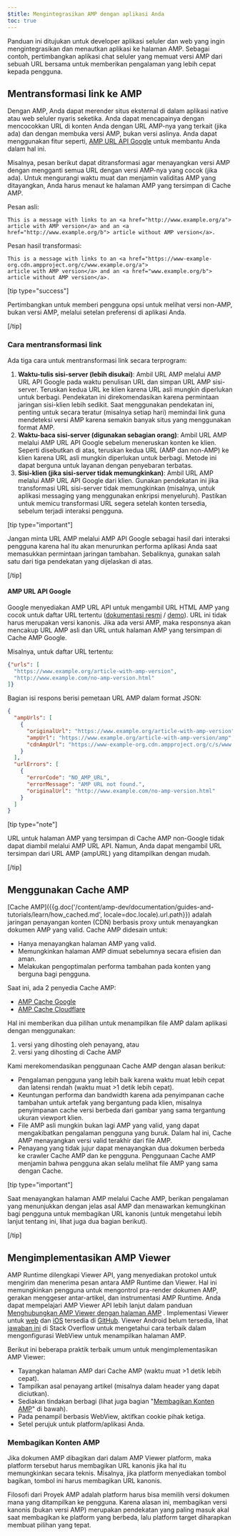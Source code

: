 ```yaml
---
$title: Mengintegrasikan AMP dengan aplikasi Anda
toc: true
---
```


Panduan ini ditujukan untuk developer aplikasi seluler dan web yang ingin mengintegrasikan dan menautkan aplikasi ke halaman AMP. Sebagai contoh, pertimbangkan aplikasi chat seluler yang memuat versi AMP dari sebuah URL bersama untuk memberikan pengalaman yang lebih cepat kepada pengguna.



## Mentransformasi link ke AMP

Dengan AMP, Anda dapat merender situs eksternal di dalam aplikasi
native atau web seluler nyaris seketika. Anda dapat mencapainya dengan mencocokkan URL di konten Anda
dengan URL AMP-nya yang terkait (jika ada) dan dengan membuka versi AMP,
bukan versi aslinya. Anda dapat menggunakan fitur seperti,
[AMP URL API Google](https://developers.google.com/amp/cache/use-amp-url) untuk
membantu Anda dalam hal ini.

Misalnya, pesan berikut dapat ditransformasi agar menayangkan versi AMP
dengan mengganti semua URL dengan versi AMP-nya yang cocok (jika ada). Untuk
mengurangi waktu muat dan menjamin validitas AMP yang ditayangkan, Anda harus
menaut ke halaman AMP yang tersimpan di Cache AMP.

Pesan asli:

```text
This is a message with links to an <a href="http://www.example.org/a">
article with AMP version</a> and an <a href="http://www.example.org/b"> article without AMP version</a>.
```


Pesan hasil transformasi:

```text
This is a message with links to an <a href="https://www-example-org.cdn.ampproject.org/c/www.example.org/a">
article with AMP version</a> and an <a href="www.example.org/b"> article without AMP version</a>.
```

[tip type="success"]

Pertimbangkan untuk memberi pengguna opsi untuk melihat versi non-AMP, bukan
versi AMP, melalui setelan preferensi di aplikasi Anda.

[/tip]

### Cara mentransformasi link

Ada tiga cara untuk mentransformasi link secara terprogram:

1.  **Waktu-tulis sisi-server (lebih disukai)**: Ambil URL AMP melalui AMP URL API
    Google pada waktu penulisan URL dan simpan URL AMP sisi-server. Teruskan kedua
    URL ke klien karena URL asli mungkin diperlukan untuk berbagi.
    Pendekatan ini direkomendasikan karena permintaan jaringan sisi-klien lebih
    sedikit. Saat menggunakan pendekatan ini, penting untuk secara teratur
    (misalnya setiap hari) memindai link guna mendeteksi versi AMP karena semakin banyak situs
    yang menggunakan format AMP.
2.  **Waktu-baca sisi-server (digunakan sebagian orang)**: Ambil URL AMP melalui AMP URL
    API Google sebelum meneruskan konten ke klien. Seperti disebutkan di atas, teruskan
    kedua URL (AMP dan non-AMP) ke klien karena URL asli mungkin
    diperlukan untuk berbagi. Metode ini dapat berguna untuk layanan dengan penyebaran terbatas.
3.  **Sisi-klien (jika sisi-server tidak memungkinkan)**: Ambil URL AMP melalui
    AMP URL API Google dari klien. Gunakan pendekatan ini jika transformasi URL sisi-server
    tidak memungkinkan (misalnya, untuk aplikasi messaging yang menggunakan
    enkripsi menyeluruh). Pastikan untuk memicu transformasi URL segera setelah
    konten tersedia, sebelum terjadi interaksi pengguna.

[tip type="important"]

Jangan minta URL AMP melalui AMP API Google sebagai hasil dari interaksi
pengguna karena hal itu akan menurunkan performa aplikasi Anda saat
memasukkan permintaan jaringan tambahan. Sebaliknya, gunakan salah satu dari tiga pendekatan yang
dijelaskan di atas.

[/tip]


#### AMP URL API Google

Google menyediakan AMP URL API untuk mengambil URL HTML AMP yang cocok untuk
daftar URL tertentu ([dokumentasi resmi](https://developers.google.com/amp/cache/use-amp-url) /
[demo](https://ampbyexample.com/advanced/using_the_amp_url_api/)). URL ini
tidak harus merupakan versi kanonis. Jika ada versi AMP, maka responsnya
akan mencakup URL AMP asli dan URL untuk halaman AMP yang tersimpan di
Cache AMP Google.

Misalnya, untuk daftar URL tertentu:


```json
{"urls": [
  "https://www.example.org/article-with-amp-version",
  "http://www.example.com/no-amp-version.html"
]}
```


Bagian isi respons berisi pemetaan URL AMP dalam format JSON:


```json
{
  "ampUrls": [
    {
      "originalUrl": "https://www.example.org/article-with-amp-version",
      "ampUrl": "https://www.example.org/article-with-amp-version/amp",
      "cdnAmpUrl": "https://www-example-org.cdn.ampproject.org/c/s/www.example.org/article-with-amp-version"
    }
  ],
  "urlErrors": [
    {
      "errorCode": "NO_AMP_URL",
      "errorMessage": "AMP URL not found.",
      "originalUrl": "http://www.example.com/no-amp-version.html"
    }
  ]
}
```

[tip type="note"]

URL untuk halaman AMP yang tersimpan di Cache AMP non-Google tidak dapat diambil melalui
AMP URL API. Namun, Anda dapat mengambil URL tersimpan dari URL AMP
(ampURL) yang ditampilkan dengan mudah.

[/tip]


## Menggunakan Cache AMP

[Cache AMP]({{g.doc('/content/amp-dev/documentation/guides-and-tutorials/learn/how_cached.md', locale=doc.locale).url.path}}) adalah
jaringan penayangan konten (CDN) berbasis proxy untuk menayangkan dokumen AMP yang valid.
Cache AMP didesain untuk:

*   Hanya menayangkan halaman AMP yang valid.
*   Memungkinkan halaman AMP dimuat sebelumnya secara efisien dan aman.
*   Melakukan pengoptimalan performa tambahan pada konten yang berguna bagi pengguna.

Saat ini, ada 2 penyedia Cache AMP:

*   [AMP Cache Google](https://developers.google.com/amp/cache/)
*   [AMP Cache Cloudflare](https://amp.cloudflare.com/)

Hal ini memberikan dua pilihan untuk menampilkan file AMP dalam aplikasi dengan menggunakan:

1.  versi yang dihosting oleh penayang, atau
2.  versi yang dihosting di Cache AMP

Kami merekomendasikan penggunaan Cache AMP dengan alasan berikut:

*  Pengalaman pengguna yang lebih baik karena waktu muat lebih cepat dan latensi rendah
    (waktu muat >1 detik lebih cepat).
*  Keuntungan performa dan bandwidth karena ada penyimpanan cache tambahan untuk artefak yang
    bergantung pada klien, misalnya penyimpanan cache versi berbeda dari gambar yang sama
    tergantung ukuran viewport klien.
*  File AMP asli mungkin bukan lagi AMP yang valid, yang dapat mengakibatkan
    pengalaman pengguna yang buruk. Dalam hal ini, Cache AMP menayangkan versi
    valid terakhir dari file AMP.
*  Penayang yang tidak jujur dapat menayangkan dua dokumen berbeda ke
    crawler Cache AMP dan ke pengguna. Penggunaan Cache AMP menjamin bahwa
    pengguna akan selalu melihat file AMP yang sama dengan Cache.

[tip type="important"]

Saat menayangkan halaman AMP melalui Cache AMP, berikan pengalaman yang
menunjukkan dengan jelas asal AMP dan menawarkan kemungkinan bagi pengguna untuk
membagikan URL kanonis (untuk mengetahui lebih lanjut tentang ini, lihat juga dua bagian berikut).

[/tip]

## Mengimplementasikan AMP Viewer

AMP Runtime dilengkapi Viewer API, yang menyediakan protokol untuk mengirim dan
menerima pesan antara AMP Runtime dan Viewer. Hal ini memungkinkan pengguna untuk
mengontrol pra-render dokumen AMP, gerakan menggeser antar-artikel, dan
instrumentasi AMP Runtime. Anda dapat mempelajari AMP Viewer API lebih lanjut dalam panduan
[Menghubungkan AMP Viewer dengan halaman AMP](https://github.com/ampproject/amphtml/blob/master/extensions/amp-viewer-integration/integrating-viewer-with-amp-doc-guide.md)
. Implementasi Viewer untuk [web](https://github.com/ampproject/amp-viewer/blob/master/mobile-web/README.md)
dan [iOS](https://github.com/ampproject/amp-viewer/tree/master/ios)
tersedia di [GitHub](https://github.com/ampproject/amp-viewer). Viewer Android
belum tersedia, lihat [jawaban ini](https://stackoverflow.com/questions/44856759/does-we-need-to-change-anything-in-usual-webpage-loader-for-loading-an-amp-acce/44869038#44869038)
di Stack Overflow untuk mengetahui cara terbaik dalam mengonfigurasi WebView untuk menampilkan halaman AMP.

Berikut ini beberapa praktik terbaik umum untuk mengimplementasikan AMP Viewer:

*   Tayangkan halaman AMP dari Cache AMP (waktu muat >1 detik lebih cepat).
*   Tampilkan asal penayang artikel (misalnya dalam header yang dapat diciutkan).
*   Sediakan tindakan berbagi (lihat juga bagian "[Membagikan Konten AMP](/id/docs/integration/integrate-with-apps.html#sharing-amp-content)"
    di bawah).
*   Pada penampil berbasis WebView, aktifkan cookie pihak ketiga.
*   Setel perujuk untuk platform/aplikasi Anda.


### Membagikan Konten AMP

Jika dokumen AMP dibagikan dari dalam AMP Viewer platform, maka platform tersebut
harus membagikan URL kanonis jika hal itu memungkinkan secara teknis. Misalnya, jika
platform menyediakan tombol bagikan, tombol ini harus membagikan URL kanonis.

Filosofi dari Proyek AMP adalah platform harus bisa memilih versi dokumen mana yang
ditampilkan ke pengguna. Karena alasan ini, membagikan versi kanonis
(bukan versi AMP) merupakan pendekatan yang paling masuk akal saat
membagikan ke platform yang berbeda, lalu platform target diharapkan membuat
pilihan yang tepat.


